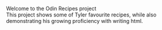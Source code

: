 Welcome to the Odin Recipes project
<br>
This project shows some of Tyler favourite recipes, while also demonstrating his growing proficiency with writing html.
